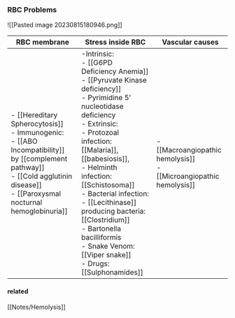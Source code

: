 ### RBC Problems
![[Pasted image 20230815180946.png]]

| RBC membrane                                                                                                                                                                               | Stress inside RBC                                                                                                                                                                                                                                                                                                                                                                                                                           | Vascular causes                                                            |
| ------------------------------------------------------------------------------------------------------------------------------------------------------------------------------------------ | ------------------------------------------------------------------------------------------------------------------------------------------------------------------------------------------------------------------------------------------------------------------------------------------------------------------------------------------------------------------------------------------------------------------------------------------- | -------------------------------------------------------------------------- |
| - [[Hereditary Spherocytosis]]<br>- Immunogenic:   <br>	- [[ABO Incompatibility]] by [[complement pathway]]<br>	- [[Cold agglutinin disease]]<br>- [[Paroxysmal nocturnal hemoglobinuria]] | -Intrinsic: <br>	- [[G6PD Deficiency Anemia]]<br>	- [[Pyruvate Kinase deficiency]]<br>	- Pyrimidine 5' nucleotidase deficiency<br>- Extrinsic: <br>	- Protozoal infection: [[Malaria]], [[babesiosis]], <br>	- Helminth infection: [[Schistosoma]]<br>	- Bacterial infection: <br>		- [[Lecithinase]] producing bacteria: [[Clostridium]]<br>		- Bartonella bacilliformis<br>	- Snake Venom: [[Viper snake]]<br>	- Drugs: [[Sulphonamides]] | - [[Macroangiopathic hemolysis]] <br>- [[Microangiopathic hemolysis]] <br> |

#### related
[[Notes/Hemolysis]] 